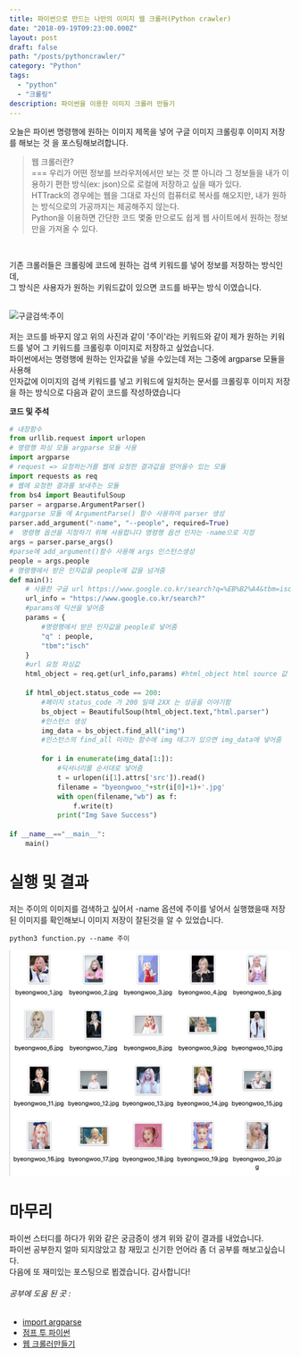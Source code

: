 ```yaml
---
title: 파이썬으로 만드는 나만의 이미지 웹 크롤러(Python crawler)
date: "2018-09-19T09:23:00.000Z"
layout: post
draft: false
path: "/posts/pythoncrawler/"
category: "Python"
tags:
  - "python"
  - "크롤링"
description: 파이썬을 이용한 이미지 크롤러 만들기
---
```

오늘은 파이썬 명령행에 원하는 이미지 제목을 넣어 구글 이미지 크롤링후 이미지 저장를 해보는 것 을 포스팅해보려합니다.
>웹 크롤러란?<br>
===
우리가 어떤 정보를 브라우저에서만 보는 것 뿐 아니라 그 정보들을 내가 이용하기 편한 방식(ex: json)으로 로컬에 저장하고 싶을 때가 있다.<br>
HTTrack의 경우에는 웹을 그대로 자신의 컴퓨터로 복사를 해오지만, 내가 원하는 방식으로의 가공까지는 제공해주지 않는다.<br>
Python을 이용하면 간단한 코드 몇줄 만으로도 쉽게 웹 사이트에서 원하는 정보만을 가져올 수 있다.

<br>

기존 크롤러들은 크롤링에 코드에 원하는 검색 키워드를 넣어 정보를 저장하는 방식인데,<br>
그 방식은 사용자가 원하는 키워드값이 있으면 코드를 바꾸는 방식 이였습니다.<br><br>

![구글검색:주이](/구글검색결과(주이).png)<br><br>
저는 코드를 바꾸지 않고 위의 사진과 같이 '주이'라는 키워드와 같이 제가 원하는 키워드를 넣어 그 키워드를 크롤링후 이미지로 저장하고 싶었습니다.<br>
파이썬에서는 명령행에 원하는 인자값을 넣을 수있는데 저는 그중에 argparse 모듈을 사용해<br>
인자값에 이미지의 검색 키워드를 넣고 키워드에 일치하는 문서를 크롤링후 이미지 저장을 하는 방식으로 다음과 같이 코드를 작성하였습니다 

__코드 및 주석__

```python
# 내장함수
from urllib.request import urlopen
# 명령행 파싱 모듈 argparse 모듈 사용
import argparse
# request => 요청하는거를 웹에 요청한 결과값을 얻어올수 있는 모듈
import requests as req
# 웹에 요청한 결과를 보내주는 모듈
from bs4 import BeautifulSoup
parser = argparse.ArgumentParser()
#argparse 모듈 에 ArgumentParse() 함수 사용하여 parser 생성
parser.add_argument("-name", "--people", required=True)
#  명령행 옵션을 지정하기 위해 사용합니다 명령행 옵션 인자는 -name으로 지정
args = parser.parse_args()
#parse에 add_argument()함수 사용해 args 인스턴스생성
people = args.people
# 명령행에서 받은 인자값을 people에 값을 넘겨줌
def main():
    # 사용한 구글 url https://www.google.co.kr/search?q=%EB%B2%A4&tbm=isch
    url_info = "https://www.google.co.kr/search?"
    #params에 딕션을 넣어줌
    params = {
        #명령행에서 받은 인자값을 people로 넣어줌
        "q" : people,
        "tbm":"isch"
    }
    #url 요청 파싱값
    html_object = req.get(url_info,params) #html_object html source 값

    if html_object.status_code == 200:
        #페이지 status_code 가 200 일때 2XX 는 성공을 이야기함
        bs_object = BeautifulSoup(html_object.text,"html.parser")
        #인스턴스 생성
        img_data = bs_object.find_all("img")
        #인스턴스의 find_all 이라는 함수에 img 태그가 있으면 img_data에 넣어줌

        for i in enumerate(img_data[1:]):
            #딕셔너리를 순서대로 넣어줌
            t = urlopen(i[1].attrs['src']).read()
            filename = "byeongwoo_"+str(i[0]+1)+'.jpg'
            with open(filename,"wb") as f:
                f.write(t)
            print("Img Save Success")

if __name__=="__main__":
    main()
```
__실행 및 결과__
===

저는 주이의 이미지를 검색하고 싶어서 -name 옵션에 주이를 넣어서 실행했을때 저장된 이미지를 확인해보니 이미지 저장이 잘된것을 알 수 있었습니다.<br>
```shell script
python3 function.py --name 주이
```
![주이이미지](0919jui.png)

__마무리__
===
파이썬 스터디를 하다가 위와 같은 궁금증이 생겨 위와 같이 결과를 내었습니다.<br>
파이썬 공부한지 얼마 되지않았고 참 재밌고 신기한 언어라 좀 더 공부를 해보고싶습니다.<br>
다음에 또 재미있는 포스팅으로 뵙겠습니다. 감사합니다!<br>

###### 공부에 도움 된 곳 : 
- [import argparse](https://python.flowdas.com/howto/argparse.html)
- [점프 투 파이썬](https://wikidocs.net/book/1)
- [웹 크롤러만들기](https://beomi.github.io/gb-crawling/posts/2017-01-20-HowToMakeWebCrawler.html)


